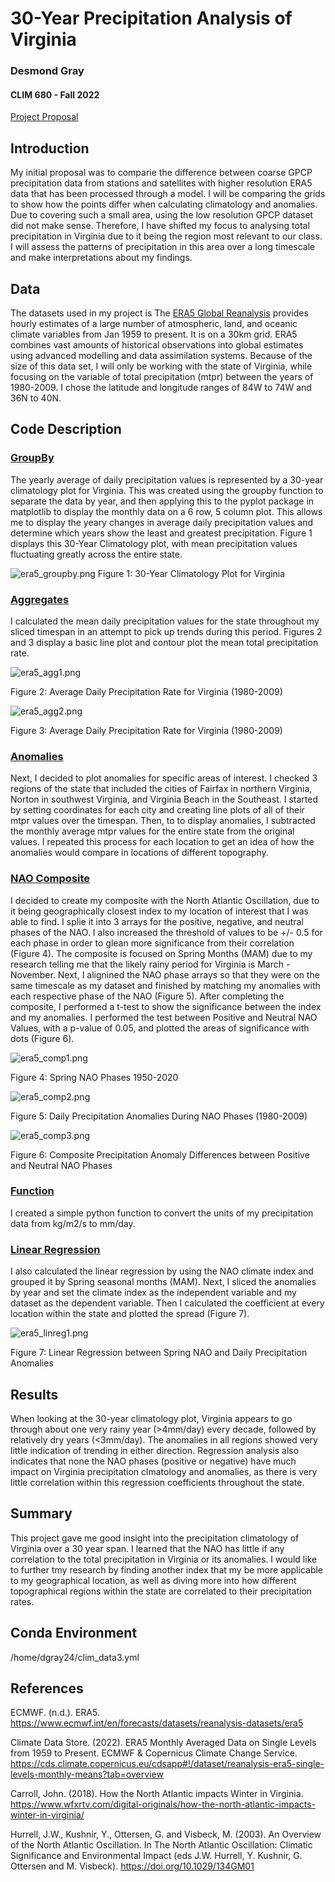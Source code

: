 # 30-Year Precipitation Analysis of Virginia
 
### Desmond Gray
#### CLIM 680 - Fall 2022

[Project Proposal](https://desmond-gray.github.io/clim680_project_proposal/)

## Introduction

My initial proposal was to comparie the difference between coarse GPCP precipitation data from stations and satellites with 
higher resolution ERA5 data that has been processed through a model. I will be comparing the grids to show how the points
differ when calculating climatology and anomalies. Due to covering such a small area, using the low resolution GPCP dataset did not make sense.
Therefore, I have shifted my focus to analysing total precipitation in Virginia due to it being the region most relevant to our class. I will assess
the patterns of precipitation in this area over a long timescale and make interpretations about my findings.

## Data

The datasets used in my project is The [ERA5 Global Reanalysis](https://www.ecmwf.int/en/forecasts/datasets/reanalysis-datasets/era5) provides hourly estimates of a large number of atmospheric, land, and oceanic climate variables from Jan 1959 to present.  It is on a 30km grid. ERA5 combines vast amounts of historical observations into global estimates using advanced modelling and data assimilation systems. Because of the size of this data set, I will only be working with the state of Virginia, while focusing on the variable of total precipitation (mtpr) between the years of 1980-2009. I chose the latitude and longitude ranges of 84W to 74W and 36N to 40N.

## Code Description

### [GroupBy](https://desmond-gray.github.io/CLIM680-Project/ERA5_GroupBy.ipynb)

The yearly average of daily precipitation values is represented by a 30-year climatology plot for Virginia. This was created using the groupby function to separate the data by year, and then applying this to the pyplot package in matplotlib to display the monthly data on a 6 row, 5 column plot. This allows me to display the yeary changes in average daily precipitation values and determine which years show the least and greatest precipitation. Figure 1 displays this 30-Year Climatology plot, with mean precipitation values fluctuating greatly across the entire state.

![era5_groupby.png](https://desmond-gray.github.io/CLIM680-Project/era5_groupby.png)
Figure 1: 30-Year Climatology Plot for Virginia


### [Aggregates](https://desmond-gray.github.io/CLIM680-Project/ERA5_Aggregates.ipynb)

I calculated the mean daily precipitation values for the state throughout my sliced timespan in an attempt to pick up trends during this period. Figures 2 and 3 display a basic line plot and contour plot the mean total precipitation rate.

![era5_agg1.png](https://desmond-gray.github.io/CLIM680-Project/era5_agg1.png)

Figure 2: Average Daily Precipitation Rate for Virginia (1980-2009)



![era5_agg2.png](https://desmond-gray.github.io/CLIM680-Project/era5_agg2.png)

Figure 3: Average Daily Precipitation Rate for Virginia (1980-2009)



### [Anomalies](https://desmond-gray.github.io/CLIM680-Project/ERA5_Anomalies.ipynb)

Next, I decided to plot anomalies for specific areas of interest. I checked 3 regions of the state that included the cities of Fairfax in northern Virginia, Norton in southwest Virginia, and Virginia Beach in the Southeast. I started by setting coordinates for each city and creating line plots of all of their mtpr values over the timespan. Then, to to display anomalies, I subtracted the monthly average mtpr values for the entire state from the original values. I repeated this process for each location to get an idea of how the anomalies would compare in locations of different topography.


### [NAO Composite](https://desmond-gray.github.io/CLIM680-Project/ERA5_Composite.ipynb)

I decided to create my composite with the North Atlantic Oscillation, due to it being geographically closest index to my location of interest that I was able to find. I splie it into 3 arrays for the positive, negative, and neutral phases of the NAO. I also increased the threshold of values to be +/- 0.5 for each phase in order to glean more significance from their correlation (Figure 4). The composite is focused on Spring Months (MAM) due to my research telling me that the likely rainy period for Virginia is March - November. Next, I alignined the NAO phase arrays so that they were on the same timescale as my dataset and finished by matching my anomalies with each respective phase of the NAO (Figure 5). After completing the composite, I performed a t-test to show the significance between the index and my anomalies. I performed the test between Positive and Neutral NAO Values, with a p-value of 0.05, and plotted the areas of significance with dots (Figure 6).

![era5_comp1.png](https://desmond-gray.github.io/CLIM680-Project/era5_comp1.png)

Figure 4: Spring NAO Phases 1950-2020



![era5_comp2.png](https://desmond-gray.github.io/CLIM680-Project/era5_comp2.png)

Figure 5: Daily Precipitation Anomalies During NAO Phases (1980-2009)



![era5_comp3.png](https://desmond-gray.github.io/CLIM680-Project/era5_comp3.png)

Figure 6: Composite Precipitation Anomaly Differences between Positive and Neutral NAO Phases



### [Function](https://desmond-gray.github.io/CLIM680-Project/ERA5_PythonFunction.ipynb)

I created a simple python function to convert the units of my precipitation data from kg/m2/s to mm/day.

### [Linear Regression](https://desmond-gray.github.io/CLIM680-Project/ERA5_LinearRegression.ipynb)

I also calculated the linear regression by using the NAO climate index and grouped it by Spring seasonal months (MAM). Next, I sliced the anomalies by year and set the climate index as the independent variable and my dataset as the dependent variable. Then I calculated the coefficient at every location within the state and plotted the spread (Figure 7).

![era5_linreg1.png](https://desmond-gray.github.io/CLIM680-Project/era5_linreg1.png)

Figure 7: Linear Regression between Spring NAO and Daily Precipitation Anomalies



## Results

When looking at the 30-year climatology plot, Virginia appears to go through about one very rainy year (>4mm/day) every decade, followed by relatively dry years (<3mm/day). The anomalies in all regions showed very little indication of trending in either direction. Regression analysis also indicates that none the NAO phases (positive or negative) have much impact on Virginia precipitation clmatology and anomalies, as there is very little correlation within this regression coefficients throughout the state.


## Summary

This project gave me good insight into the precipitation climatology of Virginia over a 30 year span. I learned that the NAO has little if any correlation to the total precipitation in Virginia or its anomalies. I would like to further tmy research by finding another index that my be more applicable to my geographical location, as well as diving more into how different topographical regions within the state are correlated to their precipitation rates.


## Conda Environment

/home/dgray24/clim_data3.yml

## References

ECMWF. (n.d.). ERA5. https://www.ecmwf.int/en/forecasts/datasets/reanalysis-datasets/era5

Climate Data Store. (2022). ERA5 Monthly Averaged Data on Single Levels from 1959 to Present. ECMWF & Copernicus Climate Change Service. 
https://cds.climate.copernicus.eu/cdsapp#!/dataset/reanalysis-era5-single-levels-monthly-means?tab=overview

Carroll, John. (2018). How the North Atlantic impacts Winter in Virginia. https://www.wfxrtv.com/digital-originals/how-the-north-atlantic-impacts-winter-in-virginia/

Hurrell, J.W., Kushnir, Y., Ottersen, G. and Visbeck, M. (2003). An Overview of the North Atlantic Oscillation. In The North Atlantic 
Oscillation: Climatic Significance and Environmental Impact (eds J.W. Hurrell, Y. Kushnir, G. Ottersen and M. Visbeck). https://doi.org/10.1029/134GM01
